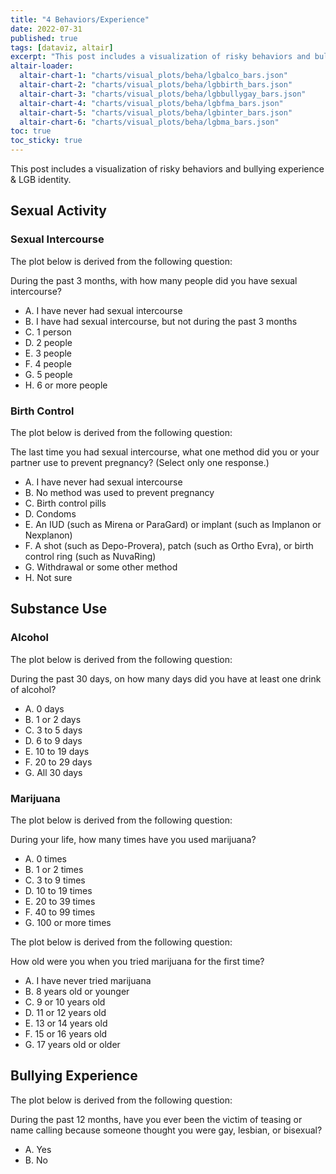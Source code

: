 ```yaml
---
title: "4 Behaviors/Experience"
date: 2022-07-31
published: true
tags: [dataviz, altair]
excerpt: "This post includes a visualization of risky behaviors and bullying experience & LGB identity."
altair-loader:
  altair-chart-1: "charts/visual_plots/beha/lgbalco_bars.json"
  altair-chart-2: "charts/visual_plots/beha/lgbbirth_bars.json"
  altair-chart-3: "charts/visual_plots/beha/lgbbullygay_bars.json"
  altair-chart-4: "charts/visual_plots/beha/lgbfma_bars.json"
  altair-chart-5: "charts/visual_plots/beha/lgbinter_bars.json"
  altair-chart-6: "charts/visual_plots/beha/lgbma_bars.json"
toc: true
toc_sticky: true
---
```


This post includes a visualization of risky behaviors and bullying experience & LGB identity.

## Sexual Activity

### Sexual Intercourse

The plot below is derived from the following question:

During the past 3 months, with how many people did you have sexual intercourse?
- A. I have never had sexual intercourse
- B. I have had sexual intercourse, but not during the past 3 months
- C. 1 person
- D. 2 people
- E. 3 people
- F. 4 people
- G. 5 people
- H. 6 or more people

<div id="altair-chart-5"></div>

### Birth Control

The plot below is derived from the following question:

The last time you had sexual intercourse, what one method did you or your partner use to prevent pregnancy? (Select only one response.)
- A. I have never had sexual intercourse
- B. No method was used to prevent pregnancy
- C. Birth control pills
- D. Condoms
- E. An IUD (such as Mirena or ParaGard) or implant (such as Implanon or Nexplanon)
- F. A shot (such as Depo-Provera), patch (such as Ortho Evra), or birth control ring (such as NuvaRing)
- G. Withdrawal or some other method
- H. Not sure

<div id="altair-chart-2"></div>

## Substance Use

### Alcohol

The plot below is derived from the following question:

During the past 30 days, on how many days did you have at least one drink of alcohol?
- A. 0 days
- B. 1 or 2 days
- C. 3 to 5 days
- D. 6 to 9 days
- E. 10 to 19 days
- F. 20 to 29 days
- G. All 30 days

<div id="altair-chart-1"></div>

### Marijuana

The plot below is derived from the following question:

During your life, how many times have you used marijuana?
- A. 0 times
- B. 1 or 2 times
- C. 3 to 9 times
- D. 10 to 19 times
- E. 20 to 39 times
- F. 40 to 99 times
- G. 100 or more times

<div id="altair-chart-6"></div>

The plot below is derived from the following question:

How old were you when you tried marijuana for the first time?
- A. I have never tried marijuana
- B. 8 years old or younger
- C. 9 or 10 years old
- D. 11 or 12 years old
- E. 13 or 14 years old
- F. 15 or 16 years old
- G. 17 years old or older

<div id="altair-chart-4"></div>

## Bullying Experience

The plot below is derived from the following question:

During the past 12 months, have you ever been the victim of teasing or name calling because someone thought you were gay, lesbian, or bisexual?
- A. Yes
- B. No

<div id="altair-chart-3"></div>
